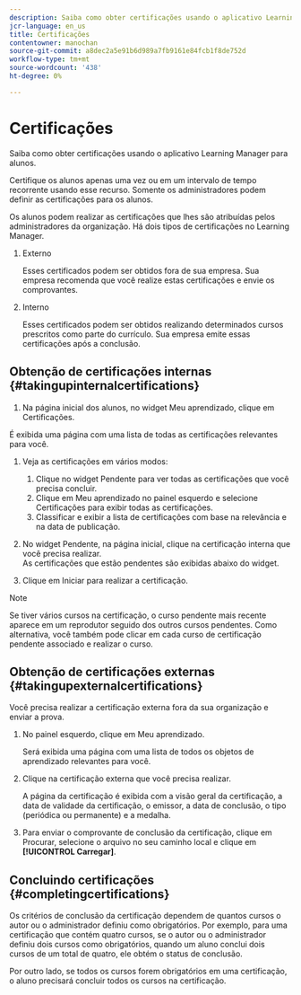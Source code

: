```yaml
---
description: Saiba como obter certificações usando o aplicativo Learning Manager para alunos.
jcr-language: en_us
title: Certificações
contentowner: manochan
source-git-commit: a8dec2a5e91b6d989a7fb9161e84fcb1f8de752d
workflow-type: tm+mt
source-wordcount: '438'
ht-degree: 0%

---
```




# Certificações

Saiba como obter certificações usando o aplicativo Learning Manager para alunos.

Certifique os alunos apenas uma vez ou em um intervalo de tempo recorrente usando esse recurso. Somente os administradores podem definir as certificações para os alunos.

Os alunos podem realizar as certificações que lhes são atribuídas pelos administradores da organização. Há dois tipos de certificações no Learning Manager.

1. Externo

   Esses certificados podem ser obtidos fora de sua empresa. Sua empresa recomenda que você realize estas certificações e envie os comprovantes.

1. Interno

   Esses certificados podem ser obtidos realizando determinados cursos prescritos como parte do currículo. Sua empresa emite essas certificações após a conclusão.

## Obtenção de certificações internas {#takingupinternalcertifications}

1. Na página inicial dos alunos, no widget Meu aprendizado, clique em Certificações.

É exibida uma página com uma lista de todas as certificações relevantes para você.

1. Veja as certificações em vários modos:

   1. Clique no widget Pendente para ver todas as certificações que você precisa concluir.
   1. Clique em Meu aprendizado no painel esquerdo e selecione Certificações para exibir todas as certificações.
   1. Classificar e exibir a lista de certificações com base na relevância e na data de publicação.

1. No widget Pendente, na página inicial, clique na certificação interna que você precisa realizar.\
   As certificações que estão pendentes são exibidas abaixo do widget.

1. Clique em Iniciar para realizar a certificação.

>[!NOTE]
>
>Se tiver vários cursos na certificação, o curso pendente mais recente aparece em um reprodutor seguido dos outros cursos pendentes. Como alternativa, você também pode clicar em cada curso de certificação pendente associado e realizar o curso.

## Obtenção de certificações externas {#takingupexternalcertifications}

Você precisa realizar a certificação externa fora da sua organização e enviar a prova.

1. No painel esquerdo, clique em Meu aprendizado.

   Será exibida uma página com uma lista de todos os objetos de aprendizado relevantes para você.

1. Clique na certificação externa que você precisa realizar.

   A página da certificação é exibida com a visão geral da certificação, a data de validade da certificação, o emissor, a data de conclusão, o tipo (periódica ou permanente) e a medalha.

1. Para enviar o comprovante de conclusão da certificação, clique em Procurar, selecione o arquivo no seu caminho local e clique em **[!UICONTROL Carregar]**.

## Concluindo certificações {#completingcertifications}

Os critérios de conclusão da certificação dependem de quantos cursos o autor ou o administrador definiu como obrigatórios. Por exemplo, para uma certificação que contém quatro cursos, se o autor ou o administrador definiu dois cursos como obrigatórios, quando um aluno conclui dois cursos de um total de quatro, ele obtém o status de conclusão.

Por outro lado, se todos os cursos forem obrigatórios em uma certificação, o aluno precisará concluir todos os cursos na certificação.
